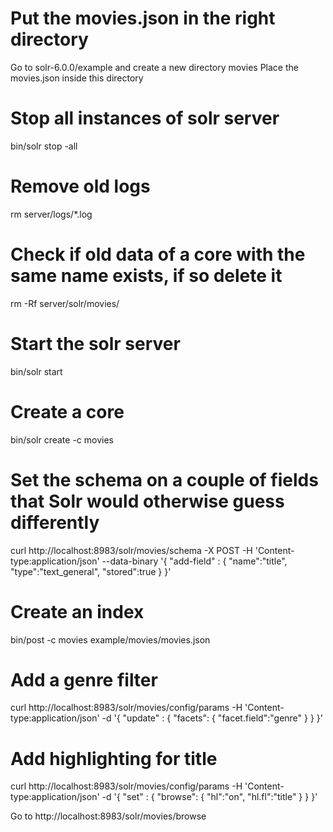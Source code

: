 # Put the movies.json in the right directory
Go to solr-6.0.0/example and create a new directory movies
Place the movies.json inside this directory

# Stop all instances of solr server
bin/solr stop -all

# Remove old logs
rm server/logs/*.log

# Check if old data of a core with the same name exists, if so delete it
rm -Rf server/solr/movies/

# Start the solr server
bin/solr start

# Create a core
bin/solr create -c movies

# Set the schema on a couple of fields that Solr would otherwise guess differently
curl http://localhost:8983/solr/movies/schema -X POST -H 'Content-type:application/json' --data-binary '{
    "add-field" : {
        "name":"title",
        "type":"text_general",
        "stored":true
    }
}'

# Create an index
bin/post -c movies example/movies/movies.json

# Add a genre filter
curl http://localhost:8983/solr/movies/config/params -H 'Content-type:application/json'  -d '{
"update" : {
  "facets": {
    "facet.field":"genre"
    }
  }
}'

# Add highlighting for title
curl http://localhost:8983/solr/movies/config/params -H 'Content-type:application/json'  -d '{
"set" : {
  "browse": {
    "hl":"on",
    "hl.fl":"title"
    }
  }
}'  

Go to http://localhost:8983/solr/movies/browse
